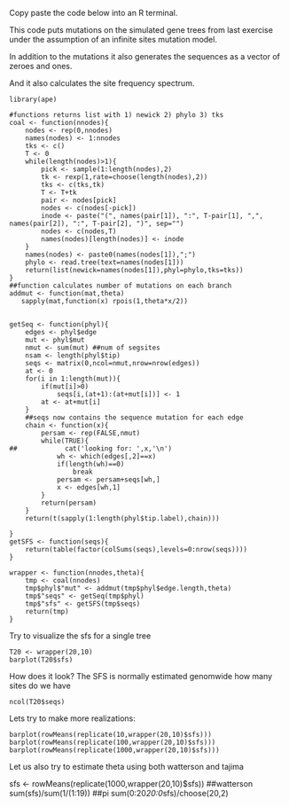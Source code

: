 Copy paste the code below into an R terminal.

This code puts mutations on the simulated gene trees from last
exercise under the assumption of an infinite sites mutation model.

In addition to the mutations it also generates the sequences as a
vector of zeroes and ones.

And it also calculates the site frequency spectrum.

```
library(ape)

#functions returns list with 1) newick 2) phylo 3) tks
coal <- function(nnodes){
    nodes <- rep(0,nnodes)
    names(nodes) <- 1:nnodes
    tks <- c()
    T <- 0
    while(length(nodes)>1){
        pick <- sample(1:length(nodes),2)
        tk <- rexp(1,rate=choose(length(nodes),2))
        tks <- c(tks,tk)
        T <- T+tk
        pair <- nodes[pick]
        nodes <- c(nodes[-pick])
        inode <- paste("(", names(pair[1]), ":", T-pair[1], ",", names(pair[2]), ":", T-pair[2], ")", sep="")
        nodes <- c(nodes,T)
        names(nodes)[length(nodes)] <- inode
    }
    names(nodes) <- paste0(names(nodes[1]),";")
    phylo <- read.tree(text=names(nodes[1]))
    return(list(newick=names(nodes[1]),phyl=phylo,tks=tks))
}
##function calculates number of mutations on each branch
addmut <- function(mat,theta)
   sapply(mat,function(x) rpois(1,theta*x/2))


getSeq <- function(phyl){
    edges <- phyl$edge
    mut <- phyl$mut
    nmut <- sum(mut) ##num of segsites
    nsam <- length(phyl$tip)
    seqs <- matrix(0,ncol=nmut,nrow=nrow(edges))
    at <- 0
    for(i in 1:length(mut)){
        if(mut[i]>0)
            seqs[i,(at+1):(at+mut[i])] <- 1
        at <- at+mut[i]
    }
    ##seqs now contains the sequence mutation for each edge
    chain <- function(x){
        persam <- rep(FALSE,nmut)
        while(TRUE){
##            cat('looking for: ',x,'\n')
            wh <- which(edges[,2]==x)
            if(length(wh)==0)
                break
            persam <- persam+seqs[wh,]
            x <- edges[wh,1]
        }
        return(persam)
    }
    return(t(sapply(1:length(phyl$tip.label),chain)))
    
}
getSFS <- function(seqs){
    return(table(factor(colSums(seqs),levels=0:nrow(seqs))))
}

wrapper <- function(nnodes,theta){
    tmp <- coal(nnodes)
    tmp$phyl$"mut" <- addmut(tmp$phyl$edge.length,theta)
    tmp$"seqs" <- getSeq(tmp$phyl)
    tmp$"sfs" <- getSFS(tmp$seqs)
    return(tmp)
}

```

Try to visualize the sfs for a single tree
```
T20 <- wrapper(20,10)
barplot(T20$sfs)
```
How does it look? The SFS is normally estimated genomwide how many
sites do we have

```
ncol(T20$seqs)
```

Lets try to make more realizations:

```
barplot(rowMeans(replicate(10,wrapper(20,10)$sfs)))
barplot(rowMeans(replicate(100,wrapper(20,10)$sfs)))
barplot(rowMeans(replicate(1000,wrapper(20,10)$sfs)))
```

Let us also try to estimate theta using both watterson and tajima


sfs <- rowMeans(replicate(1000,wrapper(20,10)$sfs))
##watterson
sum(sfs)/sum(1/(1:19))
##pi
sum(0:20*20:0*sfs)/choose(20,2)
```
